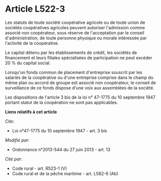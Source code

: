 # Article L522-3

Les statuts de toute société coopérative agricole ou de toute union de sociétés coopératives agricoles peuvent autoriser
l'admission comme associé non coopérateur, sous réserve de l'acceptation par le conseil d'administration, de toute personne
physique ou morale intéressée par l'activité de la coopérative. 

Le capital détenu par les établissements de crédit, les sociétés de financement et leurs filiales spécialisées de
participation ne peut excéder 20 % du capital social. 

Lorsqu'un fonds commun de placement d'entreprise souscrit par les salariés de la coopérative ou d'une entreprise comprise
dans le champ du même plan ou accord de groupe est associé non coopérateur, le conseil de surveillance de ce fonds dispose
d'une voix aux assemblées de la société. 

Les dispositions de l'article 3 bis de la loi n° 47-1775 du 10 septembre 1947 portant statut de la coopération ne sont pas
applicables.

**Liens relatifs à cet article**

_Cite_:

  - Loi n°47-1775 du 10 septembre 1947 - art. 3 bis

_Modifié par_:

  - Ordonnance n°2013-544 du 27 juin 2013 - art. 13

_Cité par_:

  - Code rural - art. R523-1 (V)
  - Code rural et de la pêche maritime - art. L582-6 (Ab)
